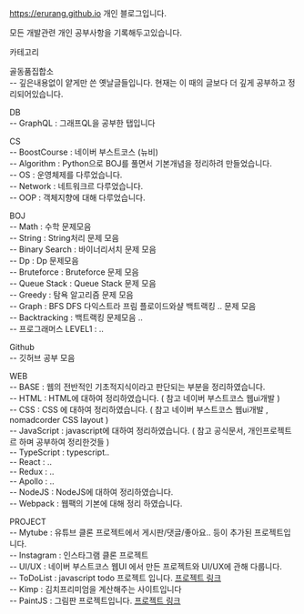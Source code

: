 https://erurang.github.io 개인 블로그입니다.

모든 개발관련 개인 공부사항을 기록해두고있습니다.

카테고리

골동품집합소 </br> -- 깊은내용없이 얕게만 쓴 옛날글들입니다. 현재는 이 때의 글보다 더 깊게 공부하고 정리되어있습니다.

DB </br>-- GraphQL : 그래프QL을 공부한 탭입니다

CS </br>-- BoostCourse : 네이버 부스트코스 (뉴비) </br>
   -- Algorithm : Python으로 BOJ를 풀면서 기본개념을 정리하려 만들었습니다. </br>
   -- OS : 운영체제를 다루었습니다. </br>
   -- Network : 네트워크르 다루었습니다. </br>
   -- OOP : 객체지향에 대해 다루었습니다. </br>
   
BOJ </br>-- Math : 수학 문제모음 </br>
    -- String : String처리 문제 모음 </br>
    -- Binary Search : 바이너리서치 문제 모음 </br>
    -- Dp : Dp 문제모음 </br>
    -- Bruteforce : Bruteforce 문제 모음 </br>
    -- Queue Stack : Queue Stack 문제 모음 </br>
    -- Greedy : 탐욕 알고리즘 문제 모음 </br>
    -- Graph : BFS DFS 다익스트라 프림 플로이드와샬 백트랙킹 .. 문제 모음 </br>
    -- Backtracking : 백트랙킹 문제모음 .. </br>
    -- 프로그래머스 LEVEL1 : .. </br>

Github </br>-- 깃허브 공부 모음 </br>

WEB </br> -- BASE : 웹의 전반적인 기초적지식이라고 판단되는 부분을 정리하였습니다. </br>
    -- HTML : HTML에 대하여 정리하였습니다. ( 참고 네이버 부스트코스 웹ui개발 ) </br>
    -- CSS : CSS 에 대하여 정리하였습니다. ( 참고 네이버 부스트코스 웹ui개발 , nomadcorder CSS layout ) </br>
    -- JavaScript : javascript에 대하여 정리하였습니다. ( 참고 공식문서, 개인프로젝트르 하며 공부하여 정리한것들 ) </br>
    -- TypeScript : typescript.. </br>
    -- React : ..</br>
    -- Redux : ..</br>
    -- Apollo : .. </br>
    -- NodeJS : NodeJS에 대하여 정리하였습니다. </br>
    -- Webpack : 웹팩의 기본에 대해 정리 하였습니다. </br>

PROJECT </br>
        -- Mytube : 유튜브 클론 프로젝트에서 게시판/댓글/좋아요.. 등이 추가된 프로젝트입니다. </br>
        -- Instagram : 인스타그램 클론 프로젝트 </br>
        -- UI/UX : 네이버 부스트코스 웹UI 에서 만든 프로젝트와 UI/UX에 관해 다룹니다. </br>
        -- ToDoList : javascript todo 프로젝트 입니다. [프로젝트 링크](https://erurang.github.io/toDoList/)</br>
        -- Kimp : 김치프리미엄을 계산해주는 사이트입니다 </br>
        -- PaintJS : 그림판 프로젝트입니다. [프로젝트 링크](http://erurang.github.io/paintjs/)</br>
